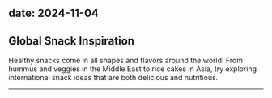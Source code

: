 date: 2024-11-04
---

## Global Snack Inspiration  
Healthy snacks come in all shapes and flavors around the world! From hummus and veggies in the Middle East to rice cakes in Asia, try exploring international snack ideas that are both delicious and nutritious.

---
